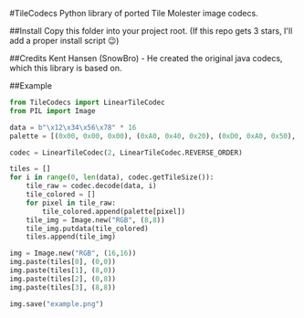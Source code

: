 #TileCodecs
Python library of ported Tile Molester image codecs.

##Install
Copy this folder into your project root. (If this repo gets 3 stars, I'll add a proper install script :wink:)

##Credits
Kent Hansen (SnowBro) - He created the original java codecs, which this library is based on.

##Example
```python
from TileCodecs import LinearTileCodec
from PIL import Image

data = b"\x12\x34\x56\x78" * 16
palette = [(0x00, 0x00, 0x00), (0xA0, 0x40, 0x20), (0xD0, 0xA0, 0x50), (0xF0, 0xF0, 0x80)]

codec = LinearTileCodec(2, LinearTileCodec.REVERSE_ORDER)

tiles = []
for i in range(0, len(data), codec.getTileSize()):
    tile_raw = codec.decode(data, i)
    tile_colored = []
    for pixel in tile_raw:
        tile_colored.append(palette[pixel])
    tile_img = Image.new("RGB", (8,8))
    tile_img.putdata(tile_colored)
    tiles.append(tile_img)

img = Image.new("RGB", (16,16))
img.paste(tiles[0], (0,0))
img.paste(tiles[1], (8,0))
img.paste(tiles[2], (0,8))
img.paste(tiles[3], (8,8))

img.save("example.png")
```

